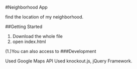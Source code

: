 #Neighborhood App

find the location of my neighborhood.  

##Getting Started

1. Download the whole file
2. open index.html

(1.)You can also access to 
###Development

Used Google Maps API
Used knockout.js, jQuery Framework.
